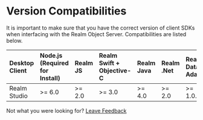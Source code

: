 # Version Compatibilities

It is important to make sure that you have the correct version of client SDKs when interfacing with the Realm Object Server.  Compatibilities are listed below.

| Desktop Client | Node.js \(Required for Install\) | Realm JS | Realm Swift + Objective-C | Realm Java | Realm .Net | Realm Data Adapter |
| :--- | :--- | :--- | :--- | :--- | :--- | :--- |
| Realm Studio | &gt;= 6.0 | &gt;= 2.0  | &gt;= 3.0 | &gt;= 4.0 | &gt;= 2.0 | &gt;= 1.0.0 |



Not what you were looking for? [Leave Feedback](https://www.getfeedback.com/r/uO1Zl0vE)

